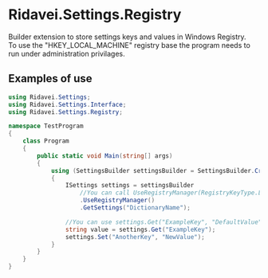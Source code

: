 # Ridavei.Settings.Registry

Builder extension to store settings keys and values in Windows Registry.\
To use the "HKEY_LOCAL_MACHINE" registry base the program needs to run under administration privilages.

## Examples of use

```csharp
using Ridavei.Settings;
using Ridavei.Settings.Interface;
using Ridavei.Settings.Registry;

namespace TestProgram
{
    class Program
    {
        public static void Main(string[] args)
        {
            using (SettingsBuilder settingsBuilder = SettingsBuilder.CreateBuilder())
            {
                ISettings settings = settingsBuilder
                    //You can call UseRegistryManager(RegistryKeyType.LocalMachine) if you need to use "HKEY_LOCAL_MACHINE"
                    .UseRegistryManager()
                    .GetSettings("DictionaryName");

                //You can use settings.Get("ExampleKey", "DefaultValue") if you want to retrieve the default value if the key doesn't exists.
                string value = settings.Get("ExampleKey");
                settings.Set("AnotherKey", "NewValue");
            }
        }
    }
}
```